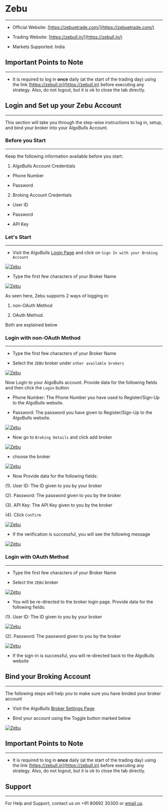 # Zebu
---

* Official Website: [https://zebuetrade.com/](https://zebuetrade.com/)

* Trading Website: [https://zebull.in/](https://zebull.in/)

* Markets Supported: India

## Important Points to Note
---
* It is required to log in **once** daily (at the start of the trading day) using the link [https://zebull.in](https://zebull.in) before executing any strategy. Also, do not logout, but it is ok to close the tab directly.

## Login and Set up your Zebu Account 
---
This section will take you through the step-wise instructions to log in, setup, and bind your broker into your AlgoBulls Account.

### Before you Start
---
Keep the following information available before you start:

1) AlgoBulls Account Credentials

* Phone Number

* Password

2) Broking Account Credentials

* User ID

* Password

* API Key

### Let's Start
---
* Visit the AlgoBulls [Login Page](https://app.algobulls.com/user/login) and click on `Sign In with your Broking Account`

[ ![Zebu](imgs/algo_home.png "Click to Enlarge or Ctrl+Click to open in a new Tab") ](imgs/algo_home.png)

* Type the first few characters of your Broker Name

[ ![Zebu](imgs/zebu/zebu_login.png "Click to Enlarge or Ctrl+Click to open in a new Tab") ](imgs/zebu/zebu_login.png)

As seen here, Zebu supports 2 ways of logging in:

1. non-OAuth Method 

2. OAuth Method.
     
Both are explained below

### Login with non-OAuth Method
---
* Type the first few characters of your Broker Name

* Select the `ZEBU` broker under `other available brokers`

[ ![Zebu](imgs/zebu/zebu_login_nonoauth.png "Click to Enlarge or Ctrl+Click to open in a new Tab") ](imgs/zebu/zebu_login_nonoauth.png)

Now Login to your AlgoBulls account. Provide data for the following fields and then click the `Login` button

* Phone Number: The Phone Number you have used to Register/Sign-Up to the AlgoBulls website.

* Password: The password you have given to Register/Sign-Up to the AlgoBulls website.

[ ![Zebu](imgs/sign-in-2.png "Click to Enlarge or Ctrl+Click to open in a new Tab") ](imgs/sign-in-2.png)

* Now go to `Broking Details` and click add broker

[ ![Zebu](imgs/brokingdetails.png "Click to Enlarge or Ctrl+Click to open in a new Tab") ](imgs/brokingdetails.png)

* choose the broker 

[ ![Zebu](imgs/zebu/zebu_selectbroker.png "Click to Enlarge or Ctrl+Click to open in a new Tab") ](imgs/zebu/zebu_selectbroker.png)

* Now Provide data for the following fields:

(1). User ID: The ID given to you by your broker

(2). Password: The password given to you by the broker

(3). API Key: The API Key given to you by the broker

(4). Click `Confirm`

[ ![Zebu](imgs/zebu/zebu_credentials.png "Click to Enlarge or Ctrl+Click to open in a new Tab") ](imgs/zebu/zebu_credentials.png)

* If the verification is successful, you will see the following message

[ ![Zebu](imgs/success_login.png "Click to Enlarge or Ctrl+Click to open in a new Tab") ](imgs/success_login.png)

### Login with OAuth Method
---
* Type the first few characters of your Broker Name

* Select the `ZEBU` broker

[ ![Zebu](imgs/zebu/zebu_login_oauth.png "Click to Enlarge or Ctrl+Click to open in a new Tab") ](imgs/zebu/zebu_login_oauth.png)

* You will be re-directed to the broker login page. Provide data for the following fields:

(1). User ID: The ID given to you by your broker

[ ![Zebu](imgs/zebu/zebu_2_oauth.png "Click to Enlarge or Ctrl+Click to open in a new Tab") ](imgs/zebu/zebu_2_oauth.png)

(2). Password: The password given to you by the broker

[ ![Zebu](imgs/zebu/zebu_3_oauth.png "Click to Enlarge or Ctrl+Click to open in a new Tab") ](imgs/zebu/zebu_3_oauth.png)

* If the sign-in is successful, you will re-directed back to the AlgoBulls website

## Bind your Broking Account
---
The following steps will help you to make sure you have binded your broker account

* Visit the AlgoBulls [Broker Settings Page](https://app.algobulls.com/account/broking)

* Bind your account using the Toggle button marked below

[ ![Zebu](imgs/zebu/zebu_binded.png "Click to Enlarge or Ctrl+Click to open in a new Tab") ](imgs/zebu/zebu_binded.png)

## Important Points to Note
---
* It is required to log in **once** daily (at the start of the trading day) using the link [https://zebull.in](https://zebull.in) before executing any strategy. Also, do not logout, but it is ok to close the tab directly.

## Support
---
For Help and Support, contact us on +91 80692 30300 or [email us](mailto:support@algobulls.com).

